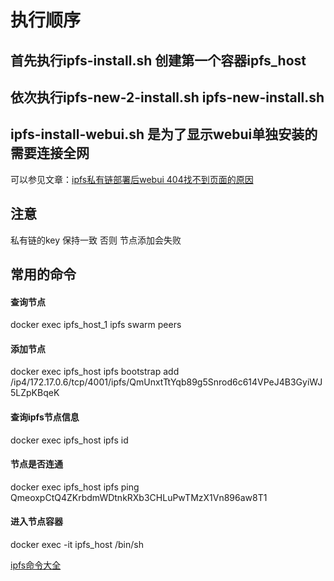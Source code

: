 # 执行顺序

## 首先执行ipfs-install.sh 创建第一个容器ipfs_host

## 依次执行ipfs-new-2-install.sh  ipfs-new-install.sh

## ipfs-install-webui.sh 是为了显示webui单独安装的需要连接全网

可以参见文章：[ipfs私有链部署后webui 404找不到页面的原因](https://blog.csdn.net/wxb880114/article/details/88875612)

## 注意
私有链的key 保持一致 否则 节点添加会失败

## 常用的命令

#### 查询节点
docker exec ipfs_host_1 ipfs swarm peers

#### 添加节点
 docker exec ipfs_host ipfs bootstrap add /ip4/172.17.0.6/tcp/4001/ipfs/QmUnxtTtYqb89g5Snrod6c614VPeJ4B3GyiWJ5LZpKBqeK

#### 查询ipfs节点信息 
docker exec ipfs_host ipfs id

#### 节点是否连通
docker exec ipfs_host ipfs ping QmeoxpCtQ4ZKrbdmWDtnkRXb3CHLuPwTMzX1Vn896aw8T1

#### 进入节点容器
docker exec -it ipfs_host /bin/sh

[ipfs命令大全](https://blog.csdn.net/wxb880114/article/details/88874645)
